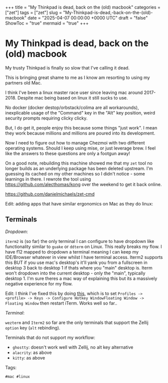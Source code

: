 +++
title = "My Thinkpad is dead, back on the (old) macbook"
categories = ["zet"]
tags = ["zet"]
slug = "My-Thinkpad-is-dead,-back-on-the-(old)-macbook"
date = "2025-04-07 00:00:00 +0000 UTC"
draft = "false"
ShowToc = "true"
mermaid = "true"
+++

# My Thinkpad is dead, back on the (old) macbook

My trusty Thinkpad is finally so slow that I've calling it dead.

This is bringing great shame to me as I know am resorting to using my partners old Mac.

I think I've been a linux master race user since leaving mac around 2017-2018. Despite mac
being based on linux it still sucks to use. 

No docker (docker destop/orbstack/colima are all workarounds), inexplicable usage of the "Command" key in the "Alt" key position, weird security prompts requiring clicky clicky.

But, I do get it, people enjoy this because some things "just work". I mean they work because millions and millions are poured into its development.

Now I need to figure out how to manage Chezmoi with two different operating systems. Should I keep using mise, or just leverage brew. I feel like the answers to these questions are only a footgun away!

On a good note, rebuilding this machine showed me that my `zet` tool no longer builds as an underlying package has been deleted upstream. I'm guessing its cached on my other machines so I didn't notice - some learnings in there. I rewrote the tool using <https://github.com/alecthomas/kong> over the weekend to get it back online.

<https://github.com/danielmichaels/zet-cmd>

Edit: adding apps that have similar ergonomics on Mac as they do linux:

## Terminals 

*Dropdown*:

`iterm2` is (so far) the only terminal I can configure to have dropdown like functionality similar to `guake` or `ddterm` on Linux. This really 
breaks my flow. I have f12 mapped to dropdown a terminal meaning I can keep my IDE/Browser whatever in view whilst I have terminal access. Iterm2 supports this 
BUT if you use mac's desktop's it'll yank you from a fullscreen in desktop 3 back to desktop 1 if thats where you "main" desktop is. Iterm won't dropdown into 
the current desktop - only the "main", typically desktop 1. I'm sure theres a mac way of explaining this but its a massively negative experience for my flow.

Edit: I think I've fixed this by doing [this](https://gitlab.com/gnachman/iterm2/-/issues/10695#note_1267078045), which is to set `Profiles -> <profile> -> Keys -> Configure Hotkey WindowFloating Window -> Floating Window` then restart iTerm. Works well so far..

*Terminal*:

`wezterm` and `Iterm2` so far are the only terminals that support the Zellij `option` key (`alt` rebinding). 

Terminals that do not support my workflow:

- `ghostty`: doesn't work well with Zellij, no alt key alternative
- `alacrity`: as above
- `kitty`: as above 

Tags:

    #mac #linux
